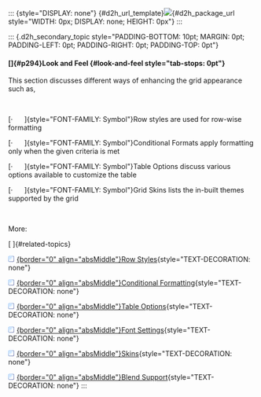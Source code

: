 ::: {style="DISPLAY: none"}
[](ms-xhelp:///?Id=d2h_url_template){#d2h_url_template}![](!package_url!){#d2h_package_url style="WIDTH: 0px; DISPLAY: none; HEIGHT: 0px"}
:::

::: {.d2h_secondary_topic style="PADDING-BOTTOM: 10pt; MARGIN: 0pt; PADDING-LEFT: 0pt; PADDING-RIGHT: 0pt; PADDING-TOP: 0pt"}
#### []{#p294}Look and Feel {#look-and-feel style="tab-stops: 0pt"}

This section discusses different ways of enhancing the grid appearance such as,

 

[·      ]{style="FONT-FAMILY: Symbol"}Row styles are used for row-wise formatting

[·      ]{style="FONT-FAMILY: Symbol"}Conditional Formats apply formatting only when the given criteria is met

[·      ]{style="FONT-FAMILY: Symbol"}Table Options discuss various options available to customize the table

[·      ]{style="FONT-FAMILY: Symbol"}Grid Skins lists the in-built themes supported by the grid

 

More:

[ ]{#related-topics}

[![](button.gif){border="0" align="absMiddle"}Row Styles](ms-xhelp:///?Id=f5ed62b5-b2c3-4d80-abb8-7c6fd27b0237){style="TEXT-DECORATION: none"}

[![](button.gif){border="0" align="absMiddle"}Conditional Formatting](ms-xhelp:///?Id=68e6e10f-45d9-4251-b74c-257cae21e02f){style="TEXT-DECORATION: none"}

[![](button.gif){border="0" align="absMiddle"}Table Options](ms-xhelp:///?Id=4e32ef60-fb3c-44ea-bb70-d577fef0271f){style="TEXT-DECORATION: none"}

[![](button.gif){border="0" align="absMiddle"}Font Settings](ms-xhelp:///?Id=cbb96229-2e87-444c-a767-e9d556f8fc64){style="TEXT-DECORATION: none"}

[![](button.gif){border="0" align="absMiddle"}Skins](ms-xhelp:///?Id=d9ccf2c7-e893-43a3-923f-3f90200fdeae){style="TEXT-DECORATION: none"}

[![](button.gif){border="0" align="absMiddle"}Blend Support](ms-xhelp:///?Id=17e387a5-8ba6-4b9f-88f0-45fa91fbd870){style="TEXT-DECORATION: none"}
:::
